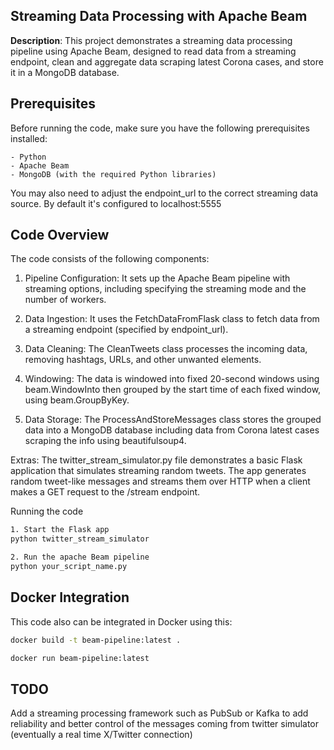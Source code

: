 ## Streaming Data Processing with Apache Beam

**Description**: This project demonstrates a streaming data processing pipeline using Apache Beam, designed to read data from a streaming endpoint, clean and aggregate data scraping latest Corona cases, and store it in a MongoDB database.

## Prerequisites

Before running the code, make sure you have the following prerequisites installed:

    - Python
    - Apache Beam
    - MongoDB (with the required Python libraries)

You may also need to adjust the endpoint_url to the correct streaming data source. By default it's configured to localhost:5555

## Code Overview

The code consists of the following components:

  1.   Pipeline Configuration: It sets up the Apache Beam pipeline with streaming options, including specifying the streaming mode and the number of workers.

  2.   Data Ingestion: It uses the FetchDataFromFlask class to fetch data from a streaming endpoint (specified by endpoint_url).

  3.   Data Cleaning: The CleanTweets class processes the incoming data, removing hashtags, URLs, and other unwanted elements.

  4.   Windowing: The data is windowed into fixed 20-second windows using beam.WindowInto then grouped by the start time of each fixed window, using beam.GroupByKey.

  5. Data Storage: The ProcessAndStoreMessages class stores the grouped data into a MongoDB database including data from Corona latest cases scraping the info using beautifulsoup4.

Extras: The twitter_stream_simulator.py file demonstrates a basic Flask application that simulates streaming random tweets. The app generates random tweet-like messages and streams them over HTTP when a client  makes a GET request to the /stream endpoint.

Running the code
```bash
1. Start the Flask app
python twitter_stream_simulator

2. Run the apache Beam pipeline
python your_script_name.py
```
## Docker Integration

This code also can be integrated in Docker using this:

```bash
docker build -t beam-pipeline:latest .

docker run beam-pipeline:latest
```

## TODO

Add a streaming processing framework such as PubSub or Kafka to add reliability and better control of the messages coming from twitter simulator (eventually a real time X/Twitter connection)

